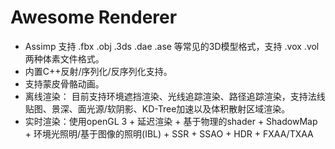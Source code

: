 # Awesome Renderer

- Assimp 支持 .fbx .obj .3ds .dae .ase 等常见的3D模型格式，支持 .vox .vol 两种体素文件格式。
- 内置C++反射/序列化/反序列化支持。
- 支持蒙皮骨骼动画。
- 离线渲染： 目前支持环境遮挡渲染、光线追踪渲染、路径追踪渲染，支持法线贴图、景深、面光源/软阴影、KD-Tree加速以及体积散射区域渲染。
- 实时渲染：使用openGL 3 + 延迟渲染 + 基于物理的shader + ShadowMap + 环境光照明/基于图像的照明(IBL) + SSR + SSAO + HDR + FXAA/TXAA
